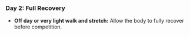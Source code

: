 ### Day 2: Full Recovery
- **Off day or very light walk and stretch:** Allow the body to fully recover before competition.
